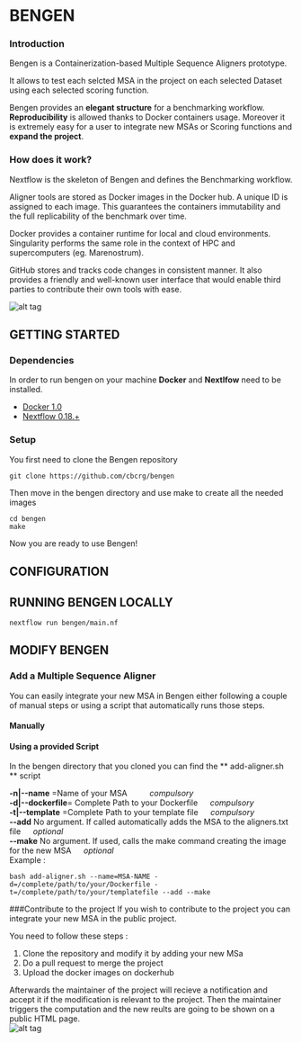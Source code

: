# BENGEN

### Introduction

Bengen is a Containerization-based Multiple Sequence Aligners prototype.

It allows to test each selcted MSA in the project on each selected Dataset using each selected scoring function. 

Bengen provides an **elegant structure** for a benchmarking workflow. **Reproducibility** is allowed thanks to Docker containers usage. Moreover it is extremely easy for a user to integrate new MSAs or Scoring functions and **expand the project**.

### How does it work?

Nextflow is the skeleton of Bengen and defines the Benchmarking workflow.

Aligner tools are stored as Docker images in the Docker hub. A unique ID is assigned to each image. This guarantees the containers immutability and the full replicability of the benchmark over time.  

Docker provides a container runtime for local and cloud environments. Singularity performs the same role in the context of HPC and supercomputers (eg. Marenostrum).

GitHub stores and tracks code changes in consistent manner. It also provides a friendly and well-known user interface that would enable third parties to contribute their own tools with ease. <br> 


![alt tag](https://github.com/luisas/prova/blob/master/bengen_img01.png)

## GETTING STARTED

### Dependencies 
In order to run bengen on your machine **Docker** and **Nextlfow** need to be installed.

* [Docker 1.0](http://www.docker.com) 
* [Nextflow 0.18.+](http://www.nextflow.io)

### Setup 

You first need to clone the Bengen repository 
```
git clone https://github.com/cbcrg/bengen
```

Then move in the bengen directory and use make to create all the needed images
```
cd bengen
make
```

Now you are ready to use Bengen!

## CONFIGURATION 



## RUNNING BENGEN LOCALLY 
```
nextflow run bengen/main.nf
```


## MODIFY BENGEN 

### Add a Multiple Sequence Aligner 

You can easily integrate your new MSA in Bengen either following a couple of manual steps or using a script that automatically runs those steps.

#### Manually 

#### Using a provided Script
In the bengen directory that you cloned you can find the ** add-aligner.sh **  script


 **-n|--name** =Name of your MSA  &emsp; &emsp; _compulsory_<br>
 **-d|--dockerfile**= Complete Path to your Dockerfile &ensp;&ensp;  _compulsory_<br>
**-t|--template** =Complete Path to your template file &ensp;&ensp; _compulsory_ <br>
**--add** No argument. If called automatically adds the MSA to the aligners.txt file &ensp;&ensp; _optional_<br>
**--make** No argument. If used, calls the make command creating the image for the new MSA &ensp;&ensp; _optional_<br>
Example : 
```
bash add-aligner.sh --name=MSA-NAME -d=/complete/path/to/your/Dockerfile -t=/complete/path/to/your/templatefile --add --make
```

###Contribute to the project
If you wish to contribute to the project you can integrate your new MSA in the public project.

You need to follow these steps : 

1. Clone the repository and modify it by adding your new MSa
2. Do a pull request to merge the project
3. Upload the docker images on dockerhub 

Afterwards the maintainer of the project will recieve a notification and accept it if the modification is relevant to the project. Then the maintainer triggers the computation and the new reults are going to be shown on a public HTML page.
<br>
![alt tag](https://github.com/luisas/prova/blob/master/Bengen2.0.png)
